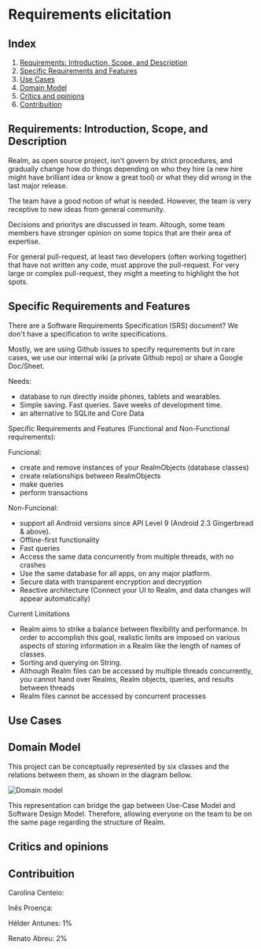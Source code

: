# Requirements elicitation

## Index

1. [Requirements: Introduction, Scope, and Description](#requirements)
2. [Specific Requirements and Features](#features)
3. [Use Cases](#cases)
3. [Domain Model](#domain)
4. [Critics and opinions](#conclusion)
5. [Contribuition](#contribuition)


## Requirements: Introduction, Scope, and Description <a name="requirements"></a>

Realm, as open source project, isn't govern by strict procedures, and gradually change how do things depending on who they hire (a new hire might have brilliant idea or know a great tool) or what they did wrong in the last major release.

The team have a good notion of what is needed. However, the team is very receptive to new ideas from general community.

Decisions and prioritys are discussed in team. Altough, some team members have stronger opinion on some topics that are their area of expertise.

For general pull-request, at least two developers (often working together) that have not written any code, must approve the pull-request. For very large or complex pull-request, they might a meeting to highlight the hot spots.

## Specific Requirements and Features <a name="features"></a>

There are a Software Requirements Specification (SRS) document?
We don't have a specification to write specifications.

Mostly, we are using Github issues to specify requirements but in rare cases, we use our internal wiki (a private Github repo) or share a Google Doc/Sheet.

Needs: 
- database to run directly inside phones, tablets and wearables.
- Simple saving. Fast queries. Save weeks of development time.
- an alternative to SQLite and Core Data

Specific Requirements and Features (Functional and Non-Functional requirements):

Funcional:

- create and remove instances of your RealmObjects (database classes)
- create relationships between RealmObjects
- make queries
- perform transactions

Non-Funcional:

- support all Android versions since API Level 9 (Android 2.3 Gingerbread & above).
- Offline-first functionality
- Fast queries
- Access the same data concurrently from multiple threads, with no crashes
- Use the same database for all apps, on any major platform.
- Secure data with transparent encryption and decryption
- Reactive architecture (Connect your UI to Realm, and data changes will appear automatically)

Current Limitations

- Realm aims to strike a balance between flexibility and performance. In order to accomplish this goal, realistic limits are imposed on various aspects of storing information in a Realm like the length of names of classes.
- Sorting and querying on String.
- Although Realm files can be accessed by multiple threads concurrently, you cannot hand over Realms, Realm objects, queries, and results between threads
- Realm files cannot be accessed by concurrent processes

## Use Cases <a name="cases"></a>

## Domain Model <a name="domain"></a>

This project can be conceptually represented by six classes and the relations between them, as shown in the diagram bellow.

![Domain model](https://github.com/renatoabreu11/realm-java/blob/master/ESOF-docs/Resources/domain%20model.png)

This representation can bridge the gap between Use-Case Model and Software Design Model. Therefore, allowing everyone on the team to be on the same page regarding the structure of Realm.

## Critics and opinions <a name="conclusion"></a>

## Contribuition <a name="contribuition"></a>
Carolina Centeio:

Inês Proença:

Hélder Antunes: 1%

Renato Abreu: 2%

